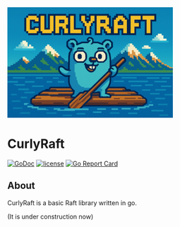 
<picture>
<img src="assets/cover.png" alt="repo cover" height="250"/>
</picture>

# CurlyRaft

[![GoDoc](http://img.shields.io/badge/Go-Documentation-blue.svg)](https://pkg.go.dev/github.com/jialuohu/curlyraft)
[![license](http://img.shields.io/badge/License-MIT-green.svg)](https://github.com/jialuohu/curlyraft/blob/main/LICENSE)
[![Go Report Card](https://goreportcard.com/badge/github.com/jialuohu/curlyraft)](https://goreportcard.com/report/github.com/jialuohu/curlyraft)

## About
CurlyRaft is a basic Raft library written in go. 

(It is under construction now)